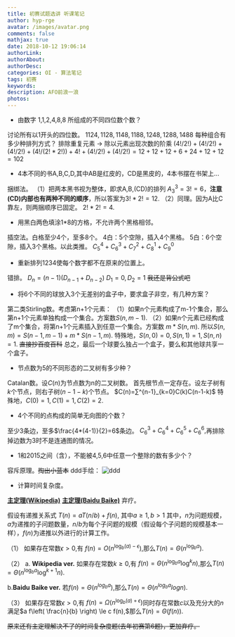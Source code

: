 ```yaml
---
title: 初赛试题选讲 听课笔记
author: hyp-rge
avatar: /images/avatar.png
comments: false
mathjax: true
date: 2018-10-12 19:06:14
authorLink:
authorAbout:
authorDesc:
categories: OI - 算法笔记
tags: 初赛
keywords:
description: AFO前浪一浪
photos: 
---
```

- 由数字 1,1,2,4,8,8 所组成的不同四位数个数？

讨论所有以1开头的四位数。
$1124,1128,1148,1188,1248,1288,1488$
每种组合有多少种排列方式？ 排除重复元素 -> 除以元素出现次数的阶乘
$(4!/2!)+(4!/2!)+(4!/2!)+(4!/(2!*2!))+4!+(4!/2!)+(4!/2!)=12+12+12+6+24+12+12=102$

- 4本不同的书A,B,C,D,其中AB是红皮的，CD是黑皮的，4本书摆在书架上...

捆绑法。
（1）把两本黑书视为整体，即求A,B,(CD)的排列 $A^{3}_{3}=3!=6$，**注意(CD)内部也有两种不同的顺序**，所以答案为$3!*2!=12.$
（2）同理。因为A比C靠左，则两捆顺序已固定。
$2!*2!=4.$

- 用黑白两色填涂1*8的方格，不允许两个黑格相邻。

插空法。白格至少4个，至多8个。
4白：5个空隙，插入4个黑格。
5白：6个空隙，插入3个黑格。以此类推。
$C^4_5+C^3_6+C^2_7+C^1_8+C^0_9$

- 重新排列1234使每个数字都不在原来的位置上。

错排。 $D_n=(n-1)(D_{n-1}+D_{n-2})$ 
$D_1=0,D_2=1$
~~我还是背公式吧~~

- 将6个不同的球放入3个无差别的盒子中，要求盒子非空，有几种方案？

第二类Stirling数。考虑第n+1个元素：
（1）如果n个元素构成了m-1个集合，那么第n+1个元素单独构成一个集合。方案数$S(n,m-1)$.
（2）如果n个元素已经构成了m个集合，将第n+1个元素插入到任意一个集合。方案数 $m*S(n,m)$.
所以$S(n,m)=S(n-1,m-1)+m*S(n-1,m).$
特殊地，$S(n,0)=0,S(n,1)=1,S(n,n)=1.$
~~直接抄百度百科~~
总之，最后一个球要么独占一个盒子，要么和其他球共享一个盒子。

- 节点数为5的不同形态的二叉树有多少种？

Catalan数。设$C(n)$为节点数为n的二叉树数。
首先根节点一定存在。设左子树有$k$个节点，则右子树$(n-1-k)$个节点。
$C(n)=∑^{n-1}_{k=0}C(k)C(n-1-k)$
特殊地，$C(0)=1,C(1)=1,C(2)=2.$

- 4个不同的点构成的简单无向图的个数？

至少3条边，至多$\frac{4*(4-1)}{2}=6$条边。
$C^3_6+C^4_6+C^5_6+C^6_6,$再排除掉边数为3时不是连通图的情况。

- 1和2015之间（含），不能被4,5,6中任意一个整除的数有多少个？

容斥原理。~~掏出小蓝本~~
ddd手绘：
![ddd](https://cdn.luogu.org/upload/pic/26212.png)

- 计算时间复杂度。

[**主定理(Wikipedia)**](https://zh.wikipedia.org/wiki/%E4%B8%BB%E5%AE%9A%E7%90%86)
[**主定理(Baidu Baike)**](https://baike.baidu.com/item/%E4%B8%BB%E5%AE%9A%E7%90%86/3463232)
弃疗。

假设有递推关系式
$T(n)=aT(n/b)+f(n),$ 其中$a \geq 1 , b > 1$
其中，$n$为问题规模，$a$为递推的子问题数量，$n/b$为每个子问题的规模（假设每个子问题的规模基本一样），$f(n)$为递推以外进行的计算工作。

（1）
如果存在常数$\epsilon > 0,$有
$f(n) = O\left( n^{\log_b (a) - \epsilon} \right),$那么$T(n) = \Theta\left( n^{\log_b a} \right).$

（2）
a. **Wikipedia ver.**
如果存在常数$k≥0,$有
$f(n) = \Theta\left( n^{\log_b a} \log^{k} n \right),$那么$T(n) = \Theta\left( n^{\log_b a} \log^{k+1} n \right).$

b.**Baidu Baike ver.**
若$f(n) = \Theta\left( n^{log_{b}a}\right),$那么$T(n) = \Theta\left(n^{log_{b}a}log n\right).$

（3）
如果存在常数$\epsilon > 0,$有
$f(n) = \Omega\left( n^{\log_b (a) + \epsilon} \right)$同时存在常数$c$以及充分大的$n$满足$a f\left( \frac{n}{b} \right) \le c f(n),$那么$T\left(n \right) = \Theta \left(f \left(n \right) \right).$

~~原来还有主定理解决不了的时间复杂度题(去年初赛第6题)，更加弃疗。~~
